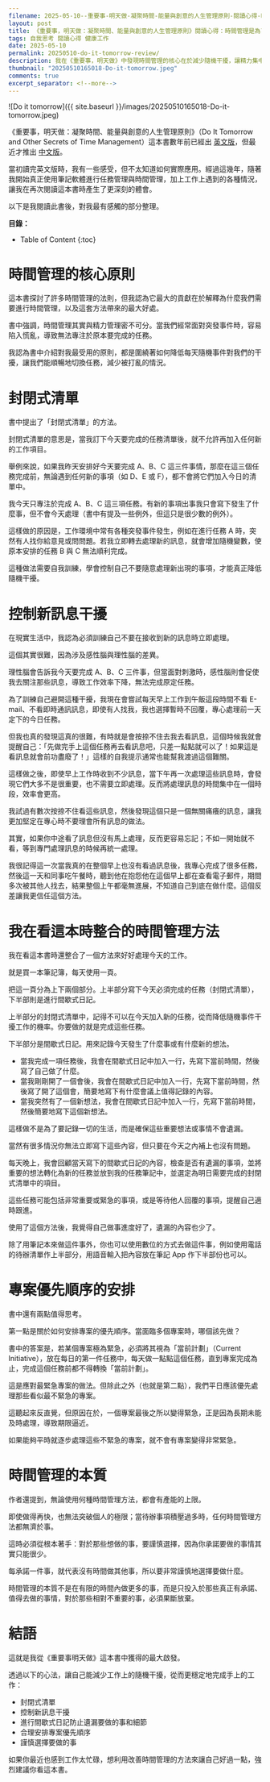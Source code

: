 ```yaml
---
filename: 2025-05-10--重要事-明天做-凝聚時間-能量與創意的人生管理原則-閱讀心得-時間管理是為了減低每天發生的隨機影響-從而讓我們有精力地完成今天要做的事.md
layout: post
title: 《重要事，明天做：凝聚時間、能量與創意的人生管理原則》閱讀心得：時間管理是為了減低每天發生的隨機影響，從而讓我們有精力地完成今天要做的事
tags: 自我思考 閱讀心得 健康工作
date: 2025-05-10
permalink: 20250510-do-it-tomorrow-review/
description: 我在《重要事，明天做》中發現時間管理的核心在於減少隨機干擾，讓精力集中在計劃任務上。透過「封閉式清單」，我只專注完成昨天預定的今日任務，不隨意添加新工作。控制新訊息干擾也至關重要，我會在特定時段處理訊息，而非立即回應。搭配「間歇式日記」記錄當天發生的事與新想法，晚上再轉化為明日任務。對於專案安排，我將緊急事項設為「當前計劃」，同時優先處理不緊急的任務，避免它們變得緊急。時間管理的本質不是做更多事，而是謹慎選擇值得投入的承諾。想提升工作效率，這些方法值得你嘗試。
thumbnail: "20250510165018-Do-it-tomorrow.jpeg"
comments: true
excerpt_separator: <!--more-->
---
```


![Do it tomorrow]({{ site.baseurl }}/images/20250510165018-Do-it-tomorrow.jpeg)  

《重要事，明天做：凝聚時間、能量與創意的人生管理原則》（Do It Tomorrow and Other Secrets of Time Management）這本書數年前已經出 [英文版](https://www.amazon.com/Tomorrow-Other-Secrets-Time-Management/dp/0340909129)，但最近才推出 [中文版](https://www.books.com.tw/products/0011013158?srsltid=AfmBOoq7bwLgByGXdlVkRuxFVJMpJ4Cgrnjyuv4xMt0BCjg5b6J0PvsX)。

當初讀完英文版時，我有一些感受，但不太知道如何實際應用。經過這幾年，隨著我開始真正使用筆記軟體進行任務管理與時間管理，加上工作上遇到的各種情況，讓我在再次閱讀這本書時產生了更深刻的體會。

以下是我閱讀此書後，對我最有感觸的部分整理。

<!--more-->

**目錄：**

* Table of Content
{:toc}

# 時間管理的核心原則

這本書探討了許多時間管理的法則，但我認為它最大的貢獻在於解釋為什麼我們需要進行時間管理，以及這套方法帶來的最大好處。

書中強調，時間管理其實與精力管理密不可分。當我們經常面對突發事件時，容易陷入慌亂，導致無法專注於原本要完成的任務。

我認為書中介紹對我最受用的原則，都是圍繞著如何降低每天隨機事件對我們的干擾，讓我們能順暢地切換任務，減少被打亂的情況。

# 封閉式清單

書中提出了「封閉式清單」的方法。

封閉式清單的意思是，當我訂下今天要完成的任務清單後，就不允許再加入任何新的工作項目。

舉例來說，如果我昨天安排好今天要完成 A、B、C 這三件事情，那麼在這三個任務完成前，無論遇到任何新的事項（如 D、E 或 F），都不會將它們加入今日的清單中。

我今天只專注於完成 A、B、C 這三項任務。有新的事項出事我只會寫下發生了什麼事，但不會今天處理（書中有提及一些例外，但這只是很少數的例外）。

這樣做的原因是，工作環境中常有各種突發事件發生，例如在進行任務 A 時，突然有人找你給意見或問問題。若我立即轉去處理新的訊息，就會增加隨機變數，使原本安排的任務 B 與 C 無法順利完成。

這種做法需要自我訓練，學會控制自己不要隨意處理新出現的事項，才能真正降低隨機干擾。

# 控制新訊息干擾

在現實生活中，我認為必須訓練自己不要在接收到新的訊息時立即處理。

這個其實很難，因為涉及感性腦與理性腦的差異。

理性腦會告訴我今天要完成 A、B、C 三件事，但當面對刺激時，感性腦則會促使我去關注那些訊息，導致工作效率下降，無法完成原定任務。

為了訓練自己避開這種干擾，我現在會嘗試每天早上工作到午飯這段時間不看 E-mail、不看即時通訊訊息，即使有人找我，我也選擇暫時不回覆，專心處理前一天定下的今日任務。

但我也真的發現這真的很難，有時就是會按捺不住去我去看訊息，這個時候我就會提醒自己：「先做完手上這個任務再去看訊息吧，只差一點點就可以了！如果這是看訊息就會前功盡廢了！」這樣的自我提示通常也能幫我渡過這個難關。

這樣做之後，即使早上工作時收到不少訊息，當下午再一次處理這些訊息時，會發現它們大多不是很重要，也不需要立即處理。反而將處理訊息的時間集中在一個時段，效率會更高。

我試過有數次按捺不住看這些訊息，然後發現這個只是一個無關痛癢的訊息，讓我更加堅定在專心時不要理會所有訊息的做法。

其實，如果你中途看了訊息但沒有馬上處理，反而更容易忘記；不如一開始就不看，等到專門處理訊息的時候再統一處理。

我很記得這一次當我真的在整個早上也沒有看過訊息後，我專心完成了很多任務，然後這一天和同事吃午餐時，聽到他在抱怨他在這個早上都在查看電子郵件，期間多次被其他人找去，結果整個上午都毫無進展，不知道自己到底在做什麼。這個反差讓我更信任這個方法。

# 我在看這本時整合的時間管理方法

我在看這本書時還整合了一個方法來好好處理今天的工作。

就是買一本筆記簿，每天使用一頁。

把這一頁分為上下兩個部分。上半部分寫下今天必須完成的任務（封閉式清單），下半部則是進行間歇式日記。

上半部分的封閉式清單中，記得不可以在今天加入新的任務，從而降低隨機事件干擾工作的機率。你要做的就是完成這些任務。

下半部分是間歇式日記。用來記錄今天發生了什麼事或有什麼新的想法。

- 當我完成一項任務後，我會在間歇式日記中加入一行，先寫下當前時間，然後寫了自己做了什麼。
- 當我剛剛開了一個會後，我會在間歇式日記中加入一行，先寫下當前時間，然後寫了開了這個會，簡要地寫下有什麼會議上值得記錄的內容。
- 當我突然有了一個新想法，我會在間歇式日記中加入一行，先寫下當前時間，然後簡要地寫下這個新想法。

這樣做不是為了要記錄一切的生活，而是確保這些重要想法或事情不會遺漏。

當然有很多情況你無法立即寫下這些內容，但只要在今天之內補上也沒有問題。

每天晚上，我會回顧當天寫下的間歇式日記的內容，檢查是否有遺漏的事項，並將重要的想法轉化為新的任務並放到我的任務筆記中，並選定為明日需要完成的封閉式清單中的項目。

這些任務可能包括非常重要或緊急的事項，或是等待他人回覆的事項，提醒自己適時跟進。

使用了這個方法後，我覺得自己做事進度好了，遺漏的內容也少了。

除了用筆記本來做這件事外，你也可以使用數位的方式去做這件事，例如使用電話的待辦清單作上半部分，用語音輸入把內容放在筆記 App 作下半部份也可以。

# 專案優先順序的安排

書中還有兩點值得思考。

第一點是關於如何安排專案的優先順序。當面臨多個專案時，哪個該先做？

書中的答案是，若某個專案極為緊急，必須將其視為「當前計劃」（Current Initiative），放在每日的第一件任務中，每天做一點點這個任務，直到專案完成為止，完成這個任務前都不得轉換「當前計劃」。

這是應對最緊急專案的做法。但除此之外（也就是第二點），我們平日應該優先處理那些看似最不緊急的專案。

這聽起來反直覺，但原因在於，一個專案最後之所以變得緊急，正是因為長期未能及時處理，導致期限逼近。

如果能夠平時就逐步處理這些不緊急的專案，就不會有專案變得非常緊急。

# 時間管理的本質

作者還提到，無論使用何種時間管理方法，都會有產能的上限。

即使做得再快，也無法突破個人的極限；當待辦事項積壓過多時，任何時間管理方法都無濟於事。

這時必須從根本著手：對於那些想做的事，要謹慎選擇，因為你承諾要做的事情其實只能很少。

每承諾一件事，就代表沒有時間做其他事，所以要非常謹慎地選擇要做什麼。

時間管理的本質不是在有限的時間內做更多的事，而是只投入於那些真正有承諾、值得去做的事情，對於那些相對不重要的事，必須果斷放棄。

# 結語

這就是我從《重要事明天做》這本書中獲得的最大啟發。

透過以下的心法，讓自己能減少工作上的隨機干擾，從而更穩定地完成手上的工作：

- 封閉式清單
- 控制新訊息干擾
- 進行間歇式日記防止遺漏要做的事和細節
- 合理安排專案優先順序
- 謹慎選擇要做的事

如果你最近也感到工作太忙碌，想利用改善時間管理的方法來讓自己好過一點，強烈建議你看這本書。


<!-- Meta Summary -->
<!--
我在《重要事，明天做》中發現時間管理的核心在於減少隨機干擾，讓精力集中在計劃任務上。透過「封閉式清單」，我只專注完成昨天預定的今日任務，不隨意添加新工作。控制新訊息干擾也至關重要，我會在特定時段處理訊息，而非立即回應。搭配「間歇式日記」記錄當天發生的事與新想法，晚上再轉化為明日任務。對於專案安排，我將緊急事項設為「當前計劃」，同時優先處理不緊急的任務，避免它們變得緊急。時間管理的本質不是做更多事，而是謹慎選擇值得投入的承諾。想提升工作效率，這些方法值得你嘗試。
-->

<!--
- [《重要事，明天做：凝聚時間、能量與創意的人生管理原則》閱讀心得：時間管理是為了減低每天發生的隨機影響，從而讓我們有精力地完成今天要做的事]({{ site.baseurl }}/20250510-do-it-tomorrow-review/)
-->
